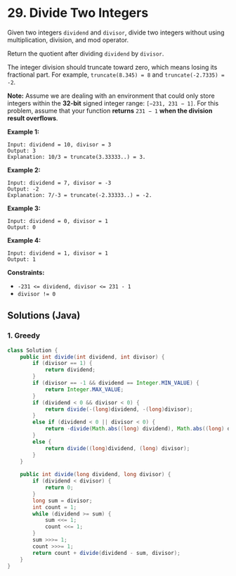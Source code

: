 # 29. Divide Two Integers

Given two integers `dividend` and `divisor`, divide two integers without using multiplication, division, and mod operator.

Return the quotient after dividing `dividend` by `divisor`.

The integer division should truncate toward zero, which means losing its fractional part. For example, `truncate(8.345) = 8` and `truncate(-2.7335) = -2`.

**Note:** Assume we are dealing with an environment that could only store integers within the **32-bit** signed integer range: `[−231, 231 − 1]`. For this problem, assume that your function **returns** `231 − 1` **when the division result overflows**.

 

**Example 1:**

```
Input: dividend = 10, divisor = 3
Output: 3
Explanation: 10/3 = truncate(3.33333..) = 3.
```

**Example 2:**

```
Input: dividend = 7, divisor = -3
Output: -2
Explanation: 7/-3 = truncate(-2.33333..) = -2.
```

**Example 3:**

```
Input: dividend = 0, divisor = 1
Output: 0
```

**Example 4:**

```
Input: dividend = 1, divisor = 1
Output: 1
```

 

**Constraints:**

- `-231 <= dividend, divisor <= 231 - 1`
- `divisor != 0`



## Solutions (Java)

### 1. Greedy

```java
class Solution {
    public int divide(int dividend, int divisor) {
        if (divisor == 1) {
            return dividend;
        }
        if (divisor == -1 && dividend == Integer.MIN_VALUE) {
            return Integer.MAX_VALUE;
        }
        if (dividend < 0 && divisor < 0) {
            return divide(-(long)dividend, -(long)divisor);
        }
        else if (dividend < 0 || divisor < 0) {
            return -divide(Math.abs((long) dividend), Math.abs((long) divisor));
        }
        else {
            return divide((long)dividend, (long) divisor);
        }
    }
    
    public int divide(long dividend, long divisor) {
        if (dividend < divisor) {
            return 0;
        }
        long sum = divisor;
        int count = 1;
        while (dividend >= sum) {
            sum <<= 1;
            count <<= 1;
        }
        sum >>>= 1;
        count >>>= 1;
        return count + divide(dividend - sum, divisor);
    }
}
```
